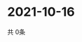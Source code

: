 # 2021-10-16
  共 0条

  <!-- BEGIN -->
  <!-- 最后更新时间Sat Oct 16 2021 16:04:35 GMT+0000 (Coordinated Universal Time) -->
  
  <!-- END -->
  
  